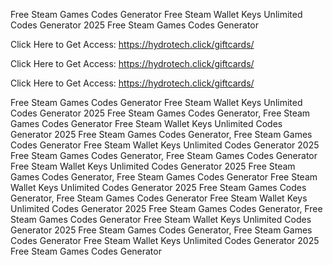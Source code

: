 Free Steam Games Codes Generator Free Steam Wallet Keys Unlimited Codes Generator 2025 Free Steam Games Codes Generator

Click Here to Get Access: https://hydrotech.click/giftcards/

Click Here to Get Access: https://hydrotech.click/giftcards/

Click Here to Get Access: https://hydrotech.click/giftcards/

Free Steam Games Codes Generator Free Steam Wallet Keys Unlimited Codes Generator 2025 Free Steam Games Codes Generator, Free Steam Games Codes Generator Free Steam Wallet Keys Unlimited Codes Generator 2025 Free Steam Games Codes Generator, Free Steam Games Codes Generator Free Steam Wallet Keys Unlimited Codes Generator 2025 Free Steam Games Codes Generator, Free Steam Games Codes Generator Free Steam Wallet Keys Unlimited Codes Generator 2025 Free Steam Games Codes Generator, Free Steam Games Codes Generator Free Steam Wallet Keys Unlimited Codes Generator 2025 Free Steam Games Codes Generator, Free Steam Games Codes Generator Free Steam Wallet Keys Unlimited Codes Generator 2025 Free Steam Games Codes Generator, Free Steam Games Codes Generator Free Steam Wallet Keys Unlimited Codes Generator 2025 Free Steam Games Codes Generator, Free Steam Games Codes Generator Free Steam Wallet Keys Unlimited Codes Generator 2025 Free Steam Games Codes Generator
